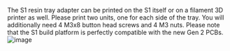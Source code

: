 The S1 resin tray adapter can be printed on the S1 itself or on a filament 3D printer as well.
Please print two units, one for each side of the tray. 
You will additionally need 4 M3x8 button head screws and 4 M3 nuts.
Please note that the S1 build platform is perfectly compatible with the new Gen 2 PCBs.
![image](https://github.com/Lite3DP/Lite3DP-Gen-2/assets/70020406/de6c0974-7545-4928-a55b-e441247a52e0)
